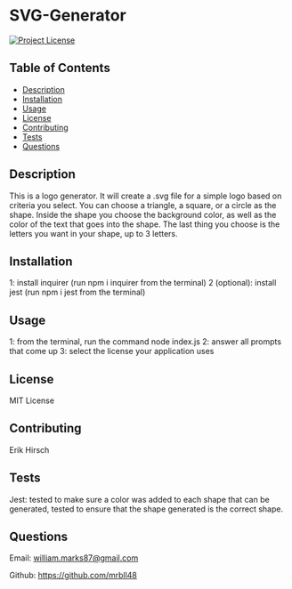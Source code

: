 # SVG-Generator

[![Project License](https://img.shields.io/badge/License-MIT%20License-blue)](https://choosealicense.com)

## Table of Contents

- [Description](#description)
- [Installation](#installation)
- [Usage](#usage)
- [License](#license)
- [Contributing](#contributing)
- [Tests](#tests)
- [Questions](#questions)

## Description

This is a logo generator. It will create a .svg file for a simple logo based on criteria you select. You can choose a triangle, a square, or a circle as the shape. Inside the shape you choose the background color, as well as the color of the text that goes into the shape. The last thing you choose is the letters you want in your shape, up to 3 letters.

## Installation

1: install inquirer (run npm i inquirer from the terminal)
2 (optional): install jest (run npm i jest from the terminal)

## Usage

1: from the terminal, run the command node index.js
2: answer all prompts that come up
3: select the license your application uses

## License

MIT License

## Contributing

Erik Hirsch

## Tests

Jest: tested to make sure a color was added to each shape that can be generated, tested to ensure that the shape generated is the correct shape.

## Questions

Email: william.marks87@gmail.com

Github: https://github.com/mrbll48
